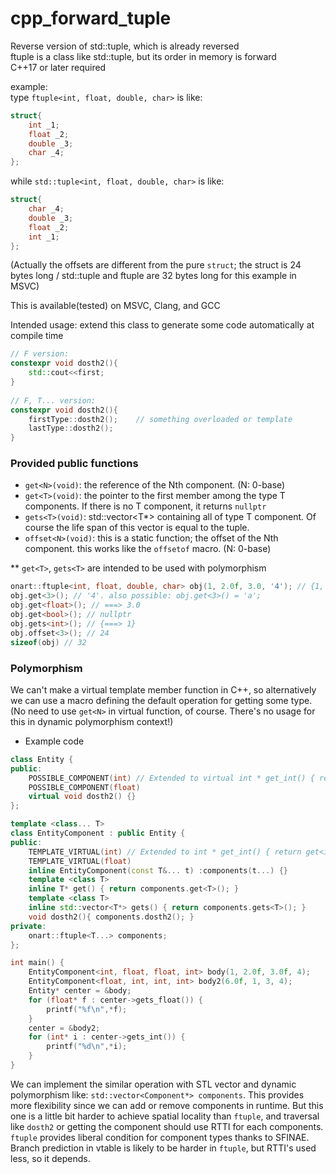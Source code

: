 # cpp_forward_tuple
Reverse version of std::tuple, which is already reversed\
ftuple is a class like std::tuple, but its order in memory is forward\
C++17 or later required

example:\
type `ftuple<int, float, double, char>` is like:
```C++
struct{
    int _1;
    float _2;
    double _3;
    char _4;
};
```
while `std::tuple<int, float, double, char>` is like:
```C++
struct{
    char _4;
    double _3;
    float _2;
    int _1;
};
```
(Actually the offsets are different from the pure `struct`; the struct is 24 bytes long / std::tuple and ftuple are 32 bytes long for this example in MSVC)

This is available(tested) on MSVC, Clang, and GCC

Intended usage: extend this class to generate some code automatically at compile time
```C++
// F version:
constexpr void dosth2(){
    std::cout<<first;
}
    
// F, T... version:
constexpr void dosth2(){
    firstType::dosth2();    // something overloaded or template
    lastType::dosth2();
}
```

### Provided public functions
* `get<N>(void)`: the reference of the Nth component. (N: 0-base)
* `get<T>(void)`: the pointer to the first member among the type T components. If there is no T component, it returns `nullptr`
* `gets<T>(void)`: std::vector<T*> containing all of type T component. Of course the life span of this vector is equal to the tuple.
* `offset<N>(void)`: this is a static function; the offset of the Nth component. this works like the `offsetof` macro. (N: 0-base)

** `get<T>`, `gets<T>` are intended to be used with polymorphism
```C++
onart::ftuple<int, float, double, char> obj(1, 2.0f, 3.0, '4'); // {1, 2.0f, 3.0, '4'} also possible
obj.get<3>(); // '4'. also possible: obj.get<3>() = 'a';
obj.get<float>(); // ===> 3.0
obj.get<bool>(); // nullptr
obj.gets<int>(); // {===> 1}
obj.offset<3>(); // 24
sizeof(obj) // 32
```

### Polymorphism
We can't make a virtual template member function in C++, so alternatively we can use a macro defining the default operation for getting some type. (No need to use `get<N>` in virtual function, of course. There's no usage for this in dynamic polymorphism context!)

* Example code

```C++
class Entity {
public:
    POSSIBLE_COMPONENT(int) // Extended to virtual int * get_int() { return nullptr; } virtual std::vector<int*> gets_int() { return {}; }
    POSSIBLE_COMPONENT(float)
    virtual void dosth2() {}
};

template <class... T>
class EntityComponent : public Entity {
public:
    TEMPLATE_VIRTUAL(int) // Extended to int * get_int() { return get<int>(); } std::vector<int*> gets_int() { return gets<int>(); }
    TEMPLATE_VIRTUAL(float)
    inline EntityComponent(const T&... t) :components(t...) {}
    template <class T>
    inline T* get() { return components.get<T>(); }
    template <class T>
    inline std::vector<T*> gets() { return components.gets<T>(); }
    void dosth2(){ components.dosth2(); }
private:
    onart::ftuple<T...> components;
};

int main() {
    EntityComponent<int, float, float, int> body(1, 2.0f, 3.0f, 4);
    EntityComponent<float, int, int, int> body2(6.0f, 1, 3, 4);
    Entity* center = &body;
    for (float* f : center->gets_float()) {
        printf("%f\n",*f);
    }
    center = &body2;
    for (int* i : center->gets_int()) {
        printf("%d\n",*i);
    }
}
```

We can implement the similar operation with STL vector and dynamic polymorphism like: `std::vector<Component*> components`. This provides more flexibility since we can add or remove components in runtime. But this one is a little bit harder to achieve spatial locality than `ftuple`, and traversal like `dosth2` or getting the component should use RTTI for each components.\
`ftuple` provides liberal condition for component types thanks to SFINAE. Branch prediction in vtable is likely to be harder in `ftuple`, but RTTI's used less, so it depends.
